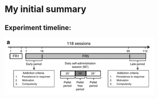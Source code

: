 # My initial summary

## Experiment timeline:

![experiment_timeline](https://github.com/JoseEspinosa/food_addiction_analysis/blob/master/notes/pics/fig1_timeline_exp.png?raw=true)

